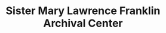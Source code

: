 ---
layout: repo
title: "Sister Mary Lawrence Franklin Archival Center"
id: 13574
permalink: repos/13574/
---